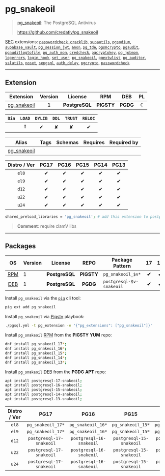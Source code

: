 # pg_snakeoil


> [pg_snakeoil](https://github.com/credativ/pg_snakeoil): The PostgreSQL Antivirus
>
> https://github.com/credativ/pg_snakeoil





[SEC](/sec) extensions: [`passwordcheck_cracklib`](/passwordcheck_cracklib), [`supautils`](/supautils), [`pgsodium`](/pgsodium), [`supabase_vault`](/supabase_vault), [`pg_session_jwt`](/pg_session_jwt), [`anon`](/anon), [`pg_tde`](/pg_tde), [`pgsmcrypto`](/pgsmcrypto), [`pgaudit`](/pgaudit), [`pgauditlogtofile`](/pgauditlogtofile), [`pg_auth_mon`](/pg_auth_mon), [`credcheck`](/credcheck), [`pgcryptokey`](/pgcryptokey), [`pg_jobmon`](/pg_jobmon), [`logerrors`](/logerrors), [`login_hook`](/login_hook), [`set_user`](/set_user), [`pg_snakeoil`](/pg_snakeoil), [`pgextwlist`](/pgextwlist), [`pg_auditor`](/pg_auditor), [`sslutils`](/sslutils), [`noset`](/noset), [`sepgsql`](/sepgsql), [`auth_delay`](/auth_delay), [`pgcrypto`](/pgcrypto), [`passwordcheck`](/passwordcheck)


-------
## Extension


| Extension | Version | License | RPM | DEB | PL |
|-----------|:-------:|:-------:|:---:|:---:|:--:|
| [pg_snakeoil](https://github.com/credativ/pg_snakeoil) | 1 | **<span class="tcblue">PostgreSQL</span>** | **<span class="tcwarn">PIGSTY</span>** | **<span class="tccyan">PGDG</span>** | `C` |



| `Bin` | `LOAD` | `DYLIB` | `DDL` | `TRUST` | `RELOC` |
|:-----:|:------:|:-------:|:-----:|:-------:|:-------:|
|  | <span class="tcred">❗</span> | <span class="tcblue">✔</span> | <span class="tcwarn">✘</span> | <span class="tcwarn">✘</span> | <span class="tcblue">✔</span> |



| Alias | Tags | Schemas | Requires | Required by |
|-------|------|---------|----------|-------------|
| [pg_snakeoil](/pg_snakeoil) |  |  |  |  |



| Distro / Ver | PG17 | PG16 | PG15 | PG14 | PG13 |
|:------------:|:----:|:----:|:----:|:----:|:----:|
| `el8` | <span class="tcblue">✔</span> | <span class="tcblue">✔</span> | <span class="tcblue">✔</span> | <span class="tcblue">✔</span> | <span class="tcblue">✔</span> |
| `el9` | <span class="tcblue">✔</span> | <span class="tcblue">✔</span> | <span class="tcblue">✔</span> | <span class="tcblue">✔</span> | <span class="tcblue">✔</span> |
| `d12` | <span class="tcblue">✔</span> | <span class="tcblue">✔</span> | <span class="tcblue">✔</span> | <span class="tcblue">✔</span> | <span class="tcblue">✔</span> |
| `u22` | <span class="tcblue">✔</span> | <span class="tcblue">✔</span> | <span class="tcblue">✔</span> | <span class="tcblue">✔</span> | <span class="tcblue">✔</span> |
| `u24` | <span class="tcblue">✔</span> | <span class="tcblue">✔</span> | <span class="tcblue">✔</span> | <span class="tcblue">✔</span> | <span class="tcblue">✔</span> |



```bash
shared_preload_libraries = 'pg_snakeoil'; # add this extension to postgresql.conf
```


> **Comment**: require clamV libs
-----------


## Packages


| OS | Version | License | REPO | Package Pattern | 17 | 16 | 15 | 14 | 13 | Dependency |
|:--:|---------|:-------:|:----:|-----------------|:--:|:--:|:--:|:--:|:--:|------------|
| [RPM](/rpm) | 1 | **<span class="tcblue">PostgreSQL</span>** | **<span class="tcwarn">PIGSTY</span>** | `pg_snakeoil_$v*` | **<span class="tcwarn">✔</span>** | **<span class="tcwarn">✔</span>** | **<span class="tcwarn">✔</span>** | **<span class="tcwarn">✔</span>** | **<span class="tcwarn">✔</span>** |  |
| [DEB](/deb) | 1 | **<span class="tcblue">PostgreSQL</span>** | **<span class="tccyan">PGDG</span>** | `postgresql-$v-snakeoil` | **<span class="tcwarn">✔</span>** | **<span class="tcwarn">✔</span>** | **<span class="tcwarn">✔</span>** | **<span class="tcwarn">✔</span>** | **<span class="tcwarn">✔</span>** |  |



Install `pg_snakeoil` via the [`pig`](https://github.com/pgsty/pig) cli tool:

```bash
pig ext add pg_snakeoil
```


Install `pg_snakeoil` via [Pigsty](https://pigsty.io/docs/pgext/usage/install/) playbook:

```bash
./pgsql.yml -t pg_extension -e '{"pg_extensions": ["pg_snakeoil"]}'
```


Install `pg_snakeoil` [RPM](/rpm) from the **<span class="tcwarn">PIGSTY</span>** **YUM** repo:

```bash
dnf install pg_snakeoil_17*;
dnf install pg_snakeoil_16*;
dnf install pg_snakeoil_15*;
dnf install pg_snakeoil_14*;
dnf install pg_snakeoil_13*;
```


Install `pg_snakeoil` [DEB](/deb) from the **<span class="tccyan">PGDG</span>** **APT** repo:

```bash
apt install postgresql-17-snakeoil;
apt install postgresql-16-snakeoil;
apt install postgresql-15-snakeoil;
apt install postgresql-14-snakeoil;
apt install postgresql-13-snakeoil;
```




| Distro / Ver | PG17 | PG16 | PG15 | PG14 | PG13 |
|:------------:|:----:|:----:|:----:|:----:|:----:|
| `el8` | `pg_snakeoil_17*` | `pg_snakeoil_16*` | `pg_snakeoil_15*` | `pg_snakeoil_14*` | `pg_snakeoil_13*` |
| `el9` | `pg_snakeoil_17*` | `pg_snakeoil_16*` | `pg_snakeoil_15*` | `pg_snakeoil_14*` | `pg_snakeoil_13*` |
| `d12` | `postgresql-17-snakeoil` | `postgresql-16-snakeoil` | `postgresql-15-snakeoil` | `postgresql-14-snakeoil` | `postgresql-13-snakeoil` |
| `u22` | `postgresql-17-snakeoil` | `postgresql-16-snakeoil` | `postgresql-15-snakeoil` | `postgresql-14-snakeoil` | `postgresql-13-snakeoil` |
| `u24` | `postgresql-17-snakeoil` | `postgresql-16-snakeoil` | `postgresql-15-snakeoil` | `postgresql-14-snakeoil` | `postgresql-13-snakeoil` |





